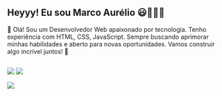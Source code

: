 ## Heyyy! Eu sou Marco Aurélio 😃👨🏿‍💻

👋 Olá! Sou um Desenvolvedor Web apaixonado por tecnologia. Tenho experiência com HTML, CSS, JavaScript. Sempre buscando aprimorar minhas habilidades e aberto para novas oportunidades. Vamos construir algo incrível juntos! 🚀


<div>
 


##

<div>
  <a href="https://www.instagram.com/marcoborgesdev/?hl=pt-br" target="_blank"><img src="https://img.shields.io/badge/Instagram-E4405F?style=for-the-badge&logo=instagram&logoColor=white"></a>
  <a href="https://wa.me/5551991106452"target="_blank"><img src="https://img.shields.io/badge/WhatsApp-25D366?style=for-the-badge&logo=whatsapp&logoColor=white"></a>
  
  <a href="https://www.linkedin.com/in/marco-aur%C3%A9lio-borges-64b6a7153/" target="_blank"><img src="https://img.shields.io/badge/LinkedIn-0077B5?style=for-the-badge&logo=linkedin&logoColor=white"></a>
</div>
